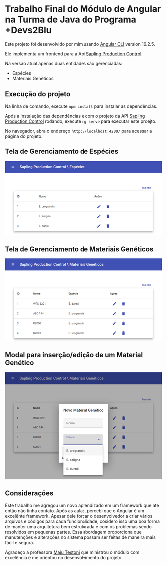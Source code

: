 # Trabalho Final do Módulo de Angular na Turma de Java do Programa +Devs2Blu

Este projeto foi desenvolvido por mim usando [Angular CLI](https://github.com/angular/angular-cli) version 16.2.5.

Ele implementa um frontend para a Api [Sapling Production Control](https://github.com/regis-amaral/Sapling-Production-Control).

Na versão atual apenas duas entidades são gerenciadas:
- Espécies
- Materiais Genéticos

## Execução do projeto

Na linha de comando, execute `npm install` para instalar as dependências. 

Após a instalação das dependências e com o projeto da API [Sapling Production Control](https://github.com/regis-amaral/Sapling-Production-Control) rodando, execute `ng serve` para executar este proejto. 

No navegador, abra o endereço `http://localhost:4200/` para acessar a página do projeto.

## Tela de Gerenciamento de Espécies

![Tela de Gerenciamento de Espécies](image.png)

## Tela de Gerenciamento de Materiais Genéticos

![Tela de Gerenciamento de Materiais Genéticos](image-1.png)

## Modal para inserção/edição de um Material Genético

![Modal para inserção/edição de um Material Genético](image-2.png)

## Considerações 

Este trabalho me agregou um novo aprendizado em um framework que até então não tinha contato. Após as aulas, percebi que o Angular é um excelênte framework. Apesar dele forçar o desenvolvedor a criar vários arquivos e códigos para cada funcionalidade, cosidero isso uma boa forma de manter uma arquitetura bem estruturada e com os problemas sendo resolvidos em pequenas partes. Essa abordagem proporciona que manutenções e alterações no sistema possam ser feitas de maneira mais fácil e segura.

Agradeço a professora [Maju Testoni](https://github.com/majutestoni) que ministrou o módulo com excelência e me orientou no desenvolvimento do projeto.
